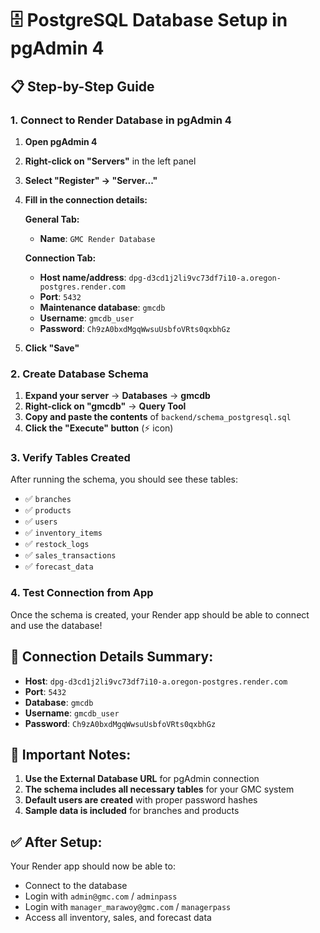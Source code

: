 # 🗄️ PostgreSQL Database Setup in pgAdmin 4

## 📋 Step-by-Step Guide

### 1. **Connect to Render Database in pgAdmin 4**

1. **Open pgAdmin 4**
2. **Right-click on "Servers"** in the left panel
3. **Select "Register" → "Server..."**
4. **Fill in the connection details:**

   **General Tab:**
   - **Name**: `GMC Render Database`

   **Connection Tab:**
   - **Host name/address**: `dpg-d3cd1j2li9vc73df7i10-a.oregon-postgres.render.com`
   - **Port**: `5432`
   - **Maintenance database**: `gmcdb`
   - **Username**: `gmcdb_user`
   - **Password**: `Ch9zA0bxdMgqWwsuUsbfoVRts0qxbhGz`

5. **Click "Save"**

### 2. **Create Database Schema**

1. **Expand your server** → **Databases** → **gmcdb**
2. **Right-click on "gmcdb"** → **Query Tool**
3. **Copy and paste the contents** of `backend/schema_postgresql.sql`
4. **Click the "Execute" button** (⚡ icon)

### 3. **Verify Tables Created**

After running the schema, you should see these tables:
- ✅ `branches`
- ✅ `products` 
- ✅ `users`
- ✅ `inventory_items`
- ✅ `restock_logs`
- ✅ `sales_transactions`
- ✅ `forecast_data`

### 4. **Test Connection from App**

Once the schema is created, your Render app should be able to connect and use the database!

## 🔧 **Connection Details Summary:**

- **Host**: `dpg-d3cd1j2li9vc73df7i10-a.oregon-postgres.render.com`
- **Port**: `5432`
- **Database**: `gmcdb`
- **Username**: `gmcdb_user`
- **Password**: `Ch9zA0bxdMgqWwsuUsbfoVRts0qxbhGz`

## 🚨 **Important Notes:**

1. **Use the External Database URL** for pgAdmin connection
2. **The schema includes all necessary tables** for your GMC system
3. **Default users are created** with proper password hashes
4. **Sample data is included** for branches and products

## ✅ **After Setup:**

Your Render app should now be able to:
- Connect to the database
- Login with `admin@gmc.com` / `adminpass`
- Login with `manager_marawoy@gmc.com` / `managerpass`
- Access all inventory, sales, and forecast data
